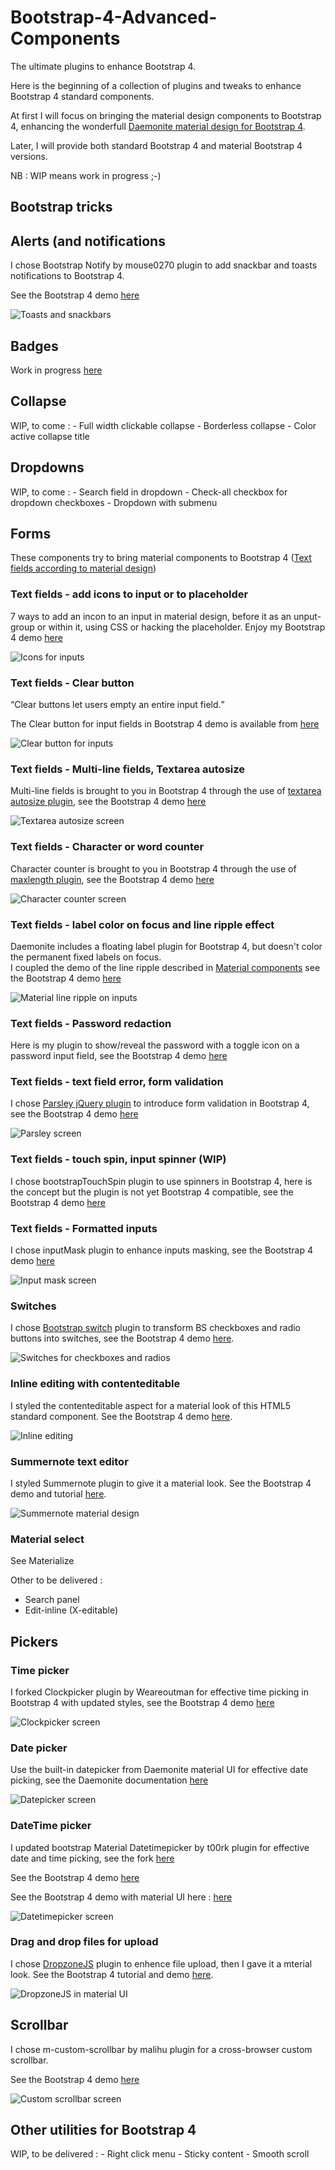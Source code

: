 # Bootstrap-4-Advanced-Components
<p>The ultimate plugins to enhance Bootstrap 4.</p>

<p>Here is the beginning of a collection of plugins and tweaks to enhance Bootstrap 4 standard components.</p>

<p>At first I will focus on bringing the material design components to Bootstrap 4, enhancing the wonderfull <a href="http://daemonite.github.io/material/" target="_blank">Daemonite material design for Bootstrap 4</a>.</p>
<p>Later, I will provide both standard Bootstrap 4 and material Bootstrap 4 versions.</p>
NB : WIP means work in progress ;-)

<h2>Bootstrap tricks</h2>



<h2>Alerts (and notifications</h2>
I chose Bootstrap Notify by mouse0270 plugin to add snackbar and toasts notifications to Bootstrap 4.

See the Bootstrap 4 demo <a href="https://jsfiddle.net/djibe89/5hw6ktkk/" target="_blank">here</a>
  
![Toasts and snackbars](images/snackbar.png?raw=true "mouse0270 Bootstrap Notify plugin with material design")


<h2>Badges</h2>
Work in progress <a href="https://jsfiddle.net/djibe89/jn979j7n/" target="_blank">here</a>


<h2>Collapse</h2>
WIP, to come :
- Full width clickable collapse
- Borderless collapse
- Color active collapse title


<h2>Dropdowns</h2>
WIP, to come :
- Search field in dropdown
- Check-all checkbox for dropdown checkboxes
- Dropdown with submenu


<h2>Forms</h2>
<p>These components try to bring material components to Bootstrap 4 (<a href="https://material.io/guidelines/components/text-fields.html">Text fields according to material design</a>)</p>


<h3>Text fields - add icons to input or to placeholder</h3>
7 ways to add an incon to an input in material design, before it as an unput-group or within it, using CSS or hacking the placeholder. Enjoy my Bootstrap 4 demo <a href="https://jsfiddle.net/djibe89/tyh21Lxe/" target="_blank">here</a></p>

![Icons for inputs](images/input-icons.png?raw=true "7 ways to add an icon to a Bootstrap 4 input by djibe")

<h3>Text fields - Clear button</h3>
<q>Clear buttons let users empty an entire input field.</q>
<p>The Clear button for input fields in Bootstrap 4 demo is available from <a href="https://jsfiddle.net/djibe89/f8ac3vyt/" target="_blank">here</a></p>

![Clear button for inputs](images/clear-button.gif?raw=true "Clear button by djibe")

<h3>Text fields - Multi-line fields, Textarea autosize</h3>
<p>Multi-line fields is brought to you in Bootstrap 4 through the use of <a href="https://github.com/javierjulio/textarea-autosize" target="_blank">textarea autosize plugin</a>, see the Bootstrap 4 demo <a href="https://jsfiddle.net/djibe89/bofcrp8v/" target="_blank">here</a></p>

![Textarea autosize screen](images/textarea-autosize.gif?raw=true "Textarea autosize plugin adapted by Maya Ma")

<h3>Text fields - Character or word counter</h3>
<p>Character counter is brought to you in Bootstrap 4 through the use of <a href="https://github.com/mimo84/bootstrap-maxlength/" target="_blank">maxlength plugin</a>, see the Bootstrap 4 demo <a href="https://jsfiddle.net/djibe89/knv43w6t/" target="_blank">here</a></p>

![Character counter screen](images/maxlength.gif?raw=true "Maxlength plugin adapted by djibe")

<h3>Text fields - label color on focus and line ripple effect</h3>
<p>Daemonite includes a floating label plugin for Bootstrap 4, but doesn't color the permanent fixed labels on focus.<br>
  I coupled the demo of the line ripple described in <a href="http://material-components-web.appspot.com/text-field.html" target="_blank">Material components</a>
  see the Bootstrap 4 demo <a href="https://jsfiddle.net/djibe89/r2sda9ze/" target="_blank">here</a></p>
  
 ![Material line ripple on inputs](images/line-ripple.gif?raw=true "Line ripple on ibputs by djibe")

<h3>Text fields - Password redaction</h3>
<p>Here is my plugin to show/reveal the password with a toggle icon on a password input field, see the Bootstrap 4 demo <a href="https://jsfiddle.net/djibe89/kx31ne90/" target="_blank">here</a></p>

<h3>Text fields - text field error, form validation</h3>
<p>I chose <a href="https://github.com/guillaumepotier/Parsley.js/" target="_blank">Parsley jQuery plugin</a> to introduce form validation in Bootstrap 4, see the Bootstrap 4 demo <a href="https://jsfiddle.net/djibe89/tu0ap111/" target="_blank">here</a></p>

![Parsley screen](images/form-validation.gif?raw=true "Parsley plugin adapted to Bootstrap 4 and material design by djibe")

<h3>Text fields - touch spin, input spinner (WIP)</h3>
<p>I chose bootstrapTouchSpin plugin to use spinners in Bootstrap 4, here is the concept but the plugin is not yet Bootstrap 4 compatible, see the Bootstrap 4 demo <a href="https://jsfiddle.net/djibe89/q25m35ot/" target="_blank">here</a></p>

<h3>Text fields - Formatted inputs</h3>
<p>I chose inputMask plugin to enhance inputs masking, see the Bootstrap 4 demo <a href="https://jsfiddle.net/djibe89/9zx7v5uz/" target="_blank">here</a></p>

![Input mask screen](images/formatted-inputs.gif?raw=true "Input masks plugin adapted by djibe")

<h3>Switches</h3>
<p>I chose <a href="http://bootstrapswitch.site/" target="_blank">Bootstrap switch</a> plugin to transform BS checkboxes and radio buttons into switches, see the Bootstrap 4 demo <a href="https://jsfiddle.net/djibe89/vL87w0j8/" target="_blank">here</a>.</p>

![Switches for checkboxes and radios](images/switch.gif?raw=true "Bootstrap switches plugin")

<h3>Inline editing with contenteditable</h3>
<p>I styled the contenteditable aspect for a material look of this HTML5 standard component. See the Bootstrap 4 demo <a href="http://jsfiddle.net/djibe89/b9pa83Ld/" target="_blank">here</a>.</p>

![Inline editing](images/contenteditable.gif?raw=true "Inline editing")

<h3>Summernote text editor</h3>
<p>I styled Summernote plugin to give it a material look. See the Bootstrap 4 demo and tutorial <a href="https://jsfiddle.net/djibe89/by9n8azm/" target="_blank">here</a>.</p>

![Summernote material design](images/summernote.png?raw=true "Summernote for Bootstrap 4 with material design")


<h3>Material select</h3>
<p>See Materialize</p>

Other to be delivered :
- Search panel
- Edit-inline (X-editable)


<h2>Pickers</h2>

<h3>Time picker</h3>
<p>I forked Clockpicker plugin by Weareoutman for effective time picking in Bootstrap 4 with updated styles, see the Bootstrap 4 demo <a href="https://stackblitz.com/edit/clockpicker-plugin-for-bootstrap-4-advanced-components" target="_blank">here</a></p>

![Clockpicker screen](images/clockpicker.gif?raw=true "Clockpicker plugin adapted by djibe")

<h3>Date picker</h3>
<p>Use the built-in datepicker from Daemonite material UI for effective date picking, see the Daemonite documentation <a href="http://daemonite.github.io/material/docs/4.1/material/pickers/" target="_blank">here</a></p>

![Datepicker screen](images/datepicker.gif?raw=true "Datepicker plugin by Daemonite material UI")

<h3>DateTime picker</h3>

I updated bootstrap Material Datetimepicker by t00rk plugin for effective date and time picking, see the fork <a href="https://github.com/djibe/bootstrap-material-datetimepicker" target="_blank">here</a>
  
  See the Bootstrap 4 demo <a href="http://jsfiddle.net/djibe89/qfkjg3qh/" target="_blank">here</a>
  
  See the Bootstrap 4 demo with material UI here : <a href="http://jsfiddle.net/djibe89/t5sqqw8L/" target="_blank">here</a>

![Datetimepicker screen](images/datetimepicker.gif?raw=true "DateTimepicker plugin by t00rk enhenced by djibe")


<h3>Drag and drop files for upload</h3>

I chose <a href="http://www.dropzonejs.com/" target="_blank">DropzoneJS</a> plugin to enhence file upload, then I gave it a mterial look. See the Bootstrap 4 tutorial and demo <a href="http://jsfiddle.net/djibe89/2w716qgy/" target="_blank">here</a>.

![DropzoneJS in material UI](images/dropzone.png?raw=true "DropzoneJS")


<h2>Scrollbar</h2>
I chose m-custom-scrollbar by malihu plugin for a cross-browser custom scrollbar.

See the Bootstrap 4 demo <a href="http://jsfiddle.net/djibe89/oeftjL20/" target="_blank">here</a>
  
![Custom scrollbar screen](images/custom-scrollbar.gif?raw=true "malihu Custom scrollbar plugin")


<h2>Other utilities for Bootstrap 4</h2>
WIP, to be delivered :
- Right click menu
- Sticky content
- Smooth scroll
